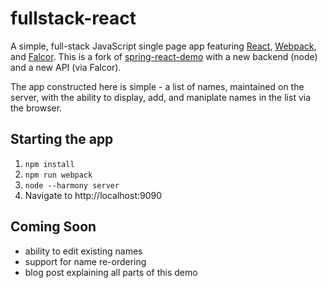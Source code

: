 # fullstack-react
A simple, full-stack JavaScript single page app featuring [React](http://facebook.github.io/react/), 
[Webpack](https://webpack.github.io/), and [Falcor](http://netflix.github.io/falcor/). This is a fork of
[spring-react-demo](https://github.com/Widen/spring-react-demo) with a new backend (node) and a new API (via Falcor).

The app constructed here is simple - a list of names, maintained on the server, with the ability to display, add, and maniplate names in the list via the browser.

## Starting the app  

1. `npm install`
2. `npm run webpack`
3. `node --harmony server`
4. Navigate to http://localhost:9090


## Coming Soon

- ability to edit existing names
- support for name re-ordering
- blog post explaining all parts of this demo

